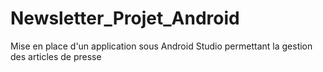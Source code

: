 # Newsletter_Projet_Android
Mise en place d'un application sous Android Studio permettant la gestion des articles de presse 
